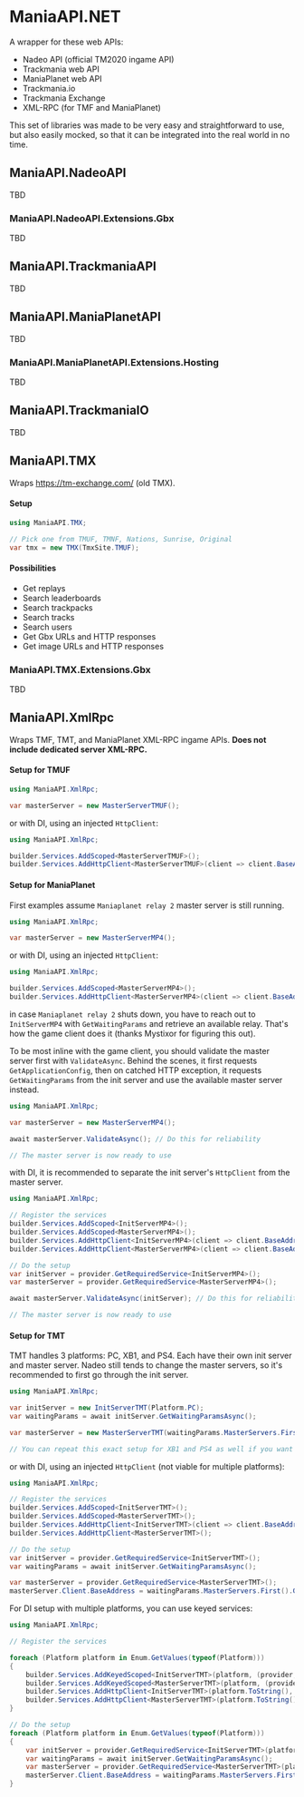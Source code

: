 # ManiaAPI.NET

A wrapper for these web APIs:

- Nadeo API (official TM2020 ingame API)
- Trackmania web API
- ManiaPlanet web API
- Trackmania.io
- Trackmania Exchange
- XML-RPC (for TMF and ManiaPlanet)

This set of libraries was made to be very easy and straightforward to use, but also easily mocked, so that it can be integrated into the real world in no time.

## ManiaAPI.NadeoAPI

TBD

### ManiaAPI.NadeoAPI.Extensions.Gbx

TBD

## ManiaAPI.TrackmaniaAPI

TBD

## ManiaAPI.ManiaPlanetAPI

TBD

### ManiaAPI.ManiaPlanetAPI.Extensions.Hosting

TBD

## ManiaAPI.TrackmaniaIO

TBD

## ManiaAPI.TMX

Wraps https://tm-exchange.com/ (old TMX).

#### Setup

```cs
using ManiaAPI.TMX;

// Pick one from TMUF, TMNF, Nations, Sunrise, Original
var tmx = new TMX(TmxSite.TMUF);
```

#### Possibilities

- Get replays
- Search leaderboards
- Search trackpacks
- Search tracks
- Search users
- Get Gbx URLs and HTTP responses
- Get image URLs and HTTP responses

### ManiaAPI.TMX.Extensions.Gbx

TBD

## ManiaAPI.XmlRpc

Wraps TMF, TMT, and ManiaPlanet XML-RPC ingame APIs. **Does not include dedicated server XML-RPC.**

#### Setup for TMUF

```cs
using ManiaAPI.XmlRpc;

var masterServer = new MasterServerTMUF();
```

or with DI, using an injected `HttpClient`:

```cs
using ManiaAPI.XmlRpc;

builder.Services.AddScoped<MasterServerTMUF>();
builder.Services.AddHttpClient<MasterServerTMUF>(client => client.BaseAddress = new(MasterServerTMUF.DefaultAddress));
```

#### Setup for ManiaPlanet

First examples assume `Maniaplanet relay 2` master server is still running.

```cs
using ManiaAPI.XmlRpc;

var masterServer = new MasterServerMP4();
```

or with DI, using an injected `HttpClient`:

```cs
using ManiaAPI.XmlRpc;

builder.Services.AddScoped<MasterServerMP4>();
builder.Services.AddHttpClient<MasterServerMP4>(client => client.BaseAddress = new Uri(MasterServerMP4.DefaultAddress));
```

in case `Maniaplanet relay 2` shuts down, you have to reach out to `InitServerMP4` with `GetWaitingParams` and retrieve an available relay. That's how the game client does it (thanks Mystixor for figuring this out).

To be most inline with the game client, you should validate the master server first with `ValidateAsync`. Behind the scenes, it first requests `GetApplicationConfig`, then on catched HTTP exception, it requests `GetWaitingParams` from the init server and use the available master server instead.

```cs
using ManiaAPI.XmlRpc;

var masterServer = new MasterServerMP4();

await masterServer.ValidateAsync(); // Do this for reliability

// The master server is now ready to use
```

with DI, it is recommended to separate the init server's `HttpClient` from the master server.

```cs
using ManiaAPI.XmlRpc;

// Register the services
builder.Services.AddScoped<InitServerMP4>();
builder.Services.AddScoped<MasterServerMP4>();
builder.Services.AddHttpClient<InitServerMP4>(client => client.BaseAddress = new Uri(InitServerMP4.DefaultAddress));
builder.Services.AddHttpClient<MasterServerMP4>(client => client.BaseAddress = new Uri(MasterServerMP4.DefaultAddress));

// Do the setup
var initServer = provider.GetRequiredService<InitServerMP4>();
var masterServer = provider.GetRequiredService<MasterServerMP4>();

await masterServer.ValidateAsync(initServer); // Do this for reliability

// The master server is now ready to use
```

#### Setup for TMT

TMT handles 3 platforms: PC, XB1, and PS4. Each have their own init server and master server. Nadeo still tends to change the master servers, so it's recommended to first go through the init server.

```cs
using ManiaAPI.XmlRpc;

var initServer = new InitServerTMT(Platform.PC);
var waitingParams = await initServer.GetWaitingParamsAsync();

var masterServer = new MasterServerTMT(waitingParams.MasterServers.First());

// You can repeat this exact setup for XB1 and PS4 as well if you want to work with those platforms, with something like Dictionary<Platform, MasterServerTMT> ...
```

or with DI, using an injected `HttpClient` (not viable for multiple platforms):

```cs
using ManiaAPI.XmlRpc;

// Register the services
builder.Services.AddScoped<InitServerTMT>();
builder.Services.AddScoped<MasterServerTMT>();
builder.Services.AddHttpClient<InitServerTMT>(client => client.BaseAddress = new Uri(InitServerTMT.GetDefaultAddress(Platform.PC)));
builder.Services.AddHttpClient<MasterServerTMT>();

// Do the setup
var initServer = provider.GetRequiredService<InitServerTMT>();
var waitingParams = await initServer.GetWaitingParamsAsync();

var masterServer = provider.GetRequiredService<MasterServerTMT>();
masterServer.Client.BaseAddress = waitingParams.MasterServers.First().GetUri();
```

For DI setup with multiple platforms, you can use keyed services:

```cs
using ManiaAPI.XmlRpc;

// Register the services

foreach (Platform platform in Enum.GetValues(typeof(Platform)))
{
    builder.Services.AddKeyedScoped<InitServerTMT>(platform, (provider, key) => new InitServerTMT(provider.GetRequiredService<IHttpClientFactory>().CreateClient(platform.ToString())));
    builder.Services.AddKeyedScoped<MasterServerTMT>(platform, (provider, key) => new MasterServerTMT(provider.GetRequiredService<IHttpClientFactory>().CreateClient(platform.ToString())));
    builder.Services.AddHttpClient<InitServerTMT>(platform.ToString(), client => client.BaseAddress = new Uri(InitServerTMT.GetDefaultAddress(platform)));
    builder.Services.AddHttpClient<MasterServerTMT>(platform.ToString());
}

// Do the setup
foreach (Platform platform in Enum.GetValues(typeof(Platform)))
{
    var initServer = provider.GetRequiredService<InitServerTMT>(platform);
    var waitingParams = await initServer.GetWaitingParamsAsync();
    var masterServer = provider.GetRequiredService<MasterServerTMT>(platform);
    masterServer.Client.BaseAddress = waitingParams.MasterServers.First().GetUri();
}
```